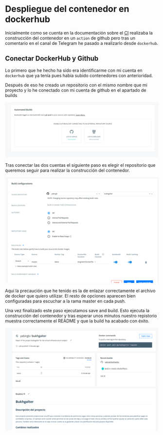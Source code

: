 # Despliegue del contenedor en dockerhub

Inicialmente como se cuenta en la documentación sobre el [CI](CI.md) realizaba
la construcción del contenedor en un `action` de github pero tras un comentario
en el canal de Telegram he pasado a realizarlo desde `dockerhub`.

## Conectar DockerHub y Github

Lo primero que he hecho ha sido era identificarme con mi cuenta en `dockerhub`
que ya tenía pues había subido contenedores con anterioridad.

Después de eso he creado un repositorio con el mismo nombre que mi proyecto
y lo he conectado con mi cuenta de github en el apartado de builds

![](images/docker_hub_1.png)

Tras conectar las dos cuentas el siguiente paso es elegir el repositorio que 
queremos seguir para realizar la construcción del contenedor.

![](images/docker_hub_2.png)

Aquí la precaución que he tenido es la de enlazar correctamente el archivo de
docker que quiero utilizar. El resto de opciones aparecen bien configuradas para
escuchar a la rama master en cada push.

Una vez finalizado este paso ejecutamos save and build. Esto ejecuta la 
construcción del contenedor y tras esperar unos minutos nuestro repistorio
muestra correctamente el README y que la build ha acabado con éxito.

![](images/docker_hub_3.png)